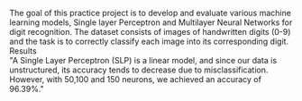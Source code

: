 The goal of this practice project is to develop and evaluate various machine learning models,
Single layer Perceptron and Multilayer Neural Networks for digit recognition. 
The dataset consists of images of handwritten digits (0-9) and the task is to correctly classify each image into its corresponding digit.
Results     
"A Single Layer Perceptron (SLP) is a linear model, and since our data is unstructured, 
its accuracy tends to decrease due to misclassification. 
However, with 50,100 and 150 neurons, we achieved an accuracy of 96.39%."        
